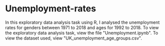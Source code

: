 # Unemployment-rates

In this exploratory data analysis task using R, I analysed the unemployment rates for genders between 1971 to 2018 and ages for 1992 to 2018. To view the exploratory data analysis task, view the file "Unemployment.ipynb". To view the dataset used, view "UK_unemployment_age_groups.csv".
